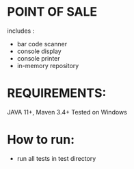# POINT OF SALE
includes :
 - bar code scanner
 - console display
 - console printer
 - in-memory repository

# REQUIREMENTS:
JAVA 11+,
Maven 3.4+
Tested on Windows

# How to run:
 - run all tests in test directory